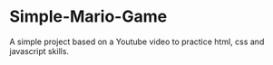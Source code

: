 # Simple-Mario-Game
 A simple project based on a Youtube video to practice html, css and javascript skills.
